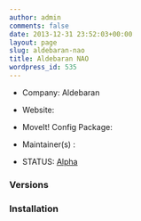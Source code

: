 ```yaml
---
author: admin
comments: false
date: 2013-12-31 23:52:03+00:00
layout: page
slug: aldebaran-nao
title: Aldebaran NAO
wordpress_id: 535
---
```



	
  * Company: Aldebaran

	
  * Website:

	
  * MoveIt! Config Package: 

	
  * Maintainer(s) :

	
  * STATUS: [Alpha](/about/moveit-status#status-code-robots)




### Versions








### Installation






